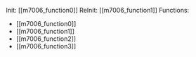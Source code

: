 Init: [[m7006_function0]]
ReInit: [[m7006_function1]]
Functions:
- [[m7006_function0]]
- [[m7006_function1]]
- [[m7006_function2]]
- [[m7006_function3]]
